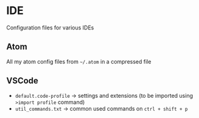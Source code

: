 # IDE
Configuration files for various IDEs

## Atom
All my atom config files from `~/.atom` in a compressed file

## VSCode
 - `default.code-profile` -> settings and extensions (to be imported using `>import profile` command)
 - `util_commands.txt` -> common used commands on `ctrl + shift + p`